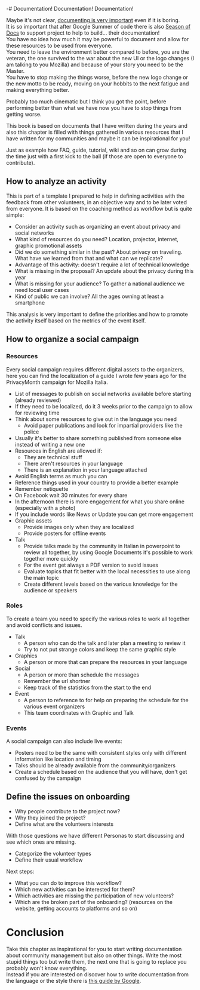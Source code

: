 -# Documentation! Documentation! Documentation!

Maybe it's not clear, [documenting is very important](https://www.mcls.io/blog/encouraging-a-culture-of-written-communication) even if it is boring.  
It is so important that after Google Summer of code there is also [Season of Docs](https://developers.google.com/season-of-docs) to support project to help to build... their documentation!  
You have no idea how much it may be powerful to document and allow for these resources to be used from everyone.  
You need to leave the environment better compared to before, you are the veteran, the one survived to the war about the new UI or the logo changes (I am talking to you Mozilla) and because of your story you need to be the Master.  
You have to stop making the things worse, before the new logo change or the new motto to be ready, moving on your hobbits to the next fatigue and making everything better.

Probably too much cinematic but I think you got the point, before performing better than what we have now you have to stop things from getting worse.  

This book is based on documents that I have written during the years and also this chapter is filled with things gathered in various resources that I have written for my communities and maybe it can be inspirational for you!

Just as example how FAQ, guide, tutorial, wiki and so on can grow during the time just with a first kick to the ball (if those are open to everyone to contribute).

## How to analyze an activity

This is part of a template I prepared to help in defining activities with the feedback from other volunteers, in an objective way and to be later voted from everyone. It is based on the coaching method as workflow but is quite simple:

* Consider an activity such as organizing an event about privacy and social networks
* What kind of resources do you need? Location, projector, internet, graphic promotional assets
* Did we do something similar in the past? About privacy on traveling. What have we learned from that and what can we replicate?
* Advantage of this activity: doesn't require a lot of technical knowledge
* What is missing in the proposal? An update about the privacy during this year
* What is missing for your audience? To gather a national audience we need local user cases
* Kind of public we can involve? All the ages owning at least a smartphone

This analysis is very important to define the priorities and how to promote the activity itself based on the metrics of the event itself.

## How to organize a social campaign

### Resources

Every social campaign requires different digital assets to the organizers, here you can find the localization of a guide I wrote few years ago for the PrivacyMonth campaign for Mozilla Italia.

* List of messages to publish on social networks available before starting (already reviewed)
* If they need to be localized, do it 3 weeks prior to the campaign to allow for reviewing time
* Think about some resources to give out in the language you need
   * Avoid paper publications and look for impartial providers like the police
* Usually it's better to share something published from someone else instead of writing a new one
* Resources in English are allowed if:
   * They are technical stuff
   * There aren't resources in your language   
   * There is an explanation in your language attached
* Avoid English terms as much you can 
* Reference things used in your country to provide a better example
* Remember netiquette
* On Facebook wait 30 minutes for every share
* In the afternoon there is more engagement for what you share online (especially with a photo)
* If you include words like News or Update you can get more engagement
* Graphic assets
   * Provide images only when they are localized
   * Provide posters for offline events
* Talk
   * Provide talks made by the community in Italian in powerpoint to review all together, by using Google Documents it's possible to work together more quickly
   * For the event get always a PDF version to avoid issues
   * Evaluate topics that fit better with the local necessities to use along the main topic
   * Create different levels based on the various knowledge for the audience or speakers

### Roles

To create a team you need to specify the various roles to work all together and avoid conflicts and issues.

* Talk
   * A person who can do the talk and later plan a meeting to review it
   * Try to not put strange colors and keep the same graphic style
* Graphics
   * A person or more that can prepare the resources in your language
* Social
   * A person or more than schedule the messages
   * Remember the url shortner 
   * Keep track of the statistics from the start to the end
* Event
   * A person to reference to for help on preparing the schedule for the various event organizers
   * This team coordinates with Graphic and Talk  

### Events

A social campaign can also include live events:

* Posters need to be the same with consistent styles only with different information like location and timing
* Talks should be already available from the community/organizers
* Create a schedule based on the audience that you will have, don't get confused by the campaign

## Define the issues on onboarding 

* Why people contribute to the project now?
* Why they joined the project?
* Define what are the volunteers interests

With those questions we have different Personas to start discussing and see which ones are missing.

* Categorize the volunteer types
* Define their usual workflow

Next steps:

* What you can do to improve this workflow?
* Which new activities can be interested for them?
* Which activities are missing the participation of new volunteers?
* Which are the broken part of the onboarding? (resources on the website, getting accounts to platforms and so on)

# Conclusion

Take this chapter as inspirational for you to start writing documentation about community management but also on other things. Write the most stupid things too but write them, the next one that is going to replace you probably won't know everything.  
Instead if you are interested on discover how to write documentation from the language or the style there is [this guide by Google](https://developers.google.com/style).